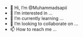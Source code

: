 - 👋 Hi, I’m @Muhammadsapii
- 👀 I’m interested in ...
- 🌱 I’m currently learning ...
- 💞️ I’m looking to collaborate on ...
- 📫 How to reach me ...

<!---
Muhammadsapii/Muhammadsapii is a ✨ special ✨ repository because its `README.md` (this file) appears on your GitHub profile.
You can click the Preview link to take a look at your changes.
--->
